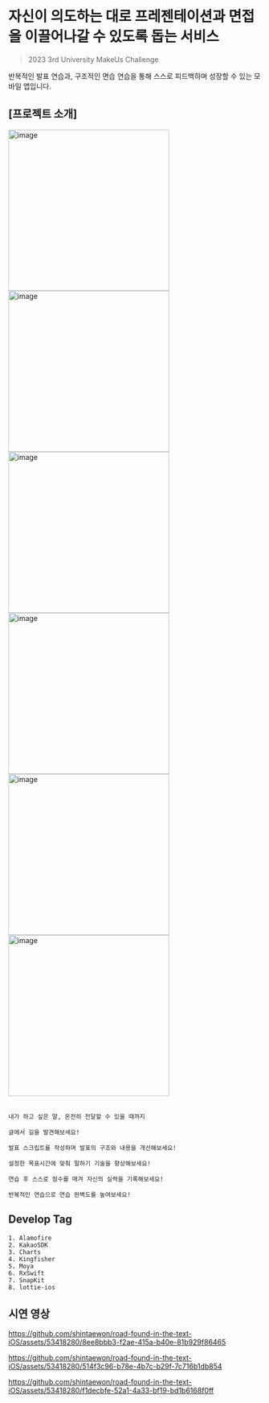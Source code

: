 # 자신이 의도하는 대로 프레젠테이션과 면접을 이끌어나갈 수 있도록 돕는 서비스

> 2023 3rd University MakeUs Challenge

 반복적인 발표 연습과, 구조적인 면습 연습을 통해 스스로 피드백하며 성장할 수 있는 모바일 앱입니다.

## [프로젝트 소개]

<img width="320" alt="image" src="https://github.com/shintaewon/road-found-in-the-text-iOS/assets/53418280/aa0fb123-22d1-40d3-bf0e-4b39ec30a1fb">
<img width="320" alt="image" src="https://github.com/shintaewon/road-found-in-the-text-iOS/assets/53418280/32c86131-6262-4c40-ac40-77cf52f1c020">
<img width="320" alt="image" src="https://github.com/shintaewon/road-found-in-the-text-iOS/assets/53418280/29b1ce2c-bfd9-4ef5-baa0-b4c38e4a1706">
<img width="320" alt="image" src="https://github.com/shintaewon/road-found-in-the-text-iOS/assets/53418280/c36aa442-6791-4f86-870e-2f251a5e3289">
<img width="320" alt="image" src="https://github.com/shintaewon/road-found-in-the-text-iOS/assets/53418280/920ebc45-8905-498c-a54d-313a73d5f68b">
<img width="320" alt="image" src="https://github.com/shintaewon/road-found-in-the-text-iOS/assets/53418280/3725f2dc-8311-45e9-b2e5-436e9a4fa680">

</br>
</br>

```
내가 하고 싶은 말, 온전히 전달할 수 있을 때까지
 
글에서 길을 발견해보세요!

발표 스크립트를 작성하며 발표의 구조와 내용을 개선해보세요!

설정한 목표시간에 맞춰 말하기 기술을 향상해보세요!
 
연습 후 스스로 점수를 매겨 자신의 실력을 기록해보세요!

반복적인 연습으로 연습 완벽도를 높여보세요!
```

## Develop Tag 

```
1. Alamofire
2. KakaoSDK
3. Charts
4. Kingfisher
5. Moya
6. RxSwift
7. SnapKit
8. lottie-ios
```

## 시연 영상

https://github.com/shintaewon/road-found-in-the-text-iOS/assets/53418280/8ee8bbb3-f2ae-415a-b40e-81b929f86465

https://github.com/shintaewon/road-found-in-the-text-iOS/assets/53418280/514f3c96-b78e-4b7c-b29f-7c716b1db854

https://github.com/shintaewon/road-found-in-the-text-iOS/assets/53418280/f1decbfe-52a1-4a33-bf19-bd1b6168f0ff

